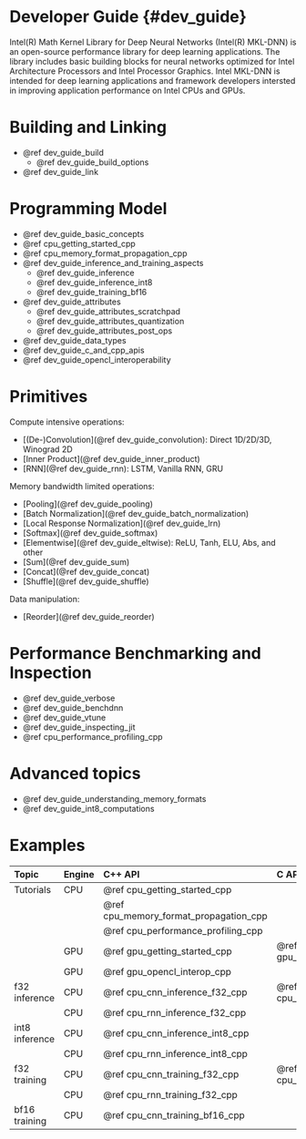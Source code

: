 Developer Guide {#dev_guide}
============================

Intel(R) Math Kernel Library for Deep Neural Networks (Intel(R) MKL-DNN) is an
open-source performance library for deep learning applications. The library
includes basic building blocks for neural networks optimized
for Intel Architecture Processors and Intel Processor Graphics.
Intel MKL-DNN is intended for deep learning applications and framework
developers intersted in improving application performance
on Intel CPUs and GPUs.

# Building and Linking

 * @ref dev_guide_build
    * @ref dev_guide_build_options
 * @ref dev_guide_link

# Programming Model

 * @ref dev_guide_basic_concepts
 * @ref cpu_getting_started_cpp
 * @ref cpu_memory_format_propagation_cpp
 * @ref dev_guide_inference_and_training_aspects
   * @ref dev_guide_inference
   * @ref dev_guide_inference_int8
   * @ref dev_guide_training_bf16
 * @ref dev_guide_attributes
   * @ref dev_guide_attributes_scratchpad
   * @ref dev_guide_attributes_quantization
   * @ref dev_guide_attributes_post_ops
 * @ref dev_guide_data_types
 * @ref dev_guide_c_and_cpp_apis
 * @ref dev_guide_opencl_interoperability


# Primitives

Compute intensive operations:
 * [(De-)Convolution](@ref dev_guide_convolution): Direct 1D/2D/3D, Winograd 2D
 * [Inner Product](@ref dev_guide_inner_product)
 * [RNN](@ref dev_guide_rnn): LSTM, Vanilla RNN, GRU

Memory bandwidth limited operations:
 * [Pooling](@ref dev_guide_pooling)
 * [Batch Normalization](@ref dev_guide_batch_normalization)
 * [Local Response Normalization](@ref dev_guide_lrn)
 * [Softmax](@ref dev_guide_softmax)
 * [Elementwise](@ref dev_guide_eltwise): ReLU, Tanh, ELU, Abs, and other
 * [Sum](@ref dev_guide_sum)
 * [Concat](@ref dev_guide_concat)
 * [Shuffle](@ref dev_guide_shuffle)

Data manipulation:
 * [Reorder](@ref dev_guide_reorder)


# Performance Benchmarking and Inspection

 * @ref dev_guide_verbose
 * @ref dev_guide_benchdnn
 * @ref dev_guide_vtune
 * @ref dev_guide_inspecting_jit
 * @ref cpu_performance_profiling_cpp

# Advanced topics

 * @ref dev_guide_understanding_memory_formats
 * @ref dev_guide_int8_computations

# Examples

| Topic          | Engine   | C++ API                                | C API                        |
| :----          | :---     | :----                                  | :---                         |
| Tutorials      | CPU      | @ref cpu_getting_started_cpp           |                              |
|                |          | @ref cpu_memory_format_propagation_cpp |                              |
|                |          | @ref cpu_performance_profiling_cpp     |                              |
|                | GPU      | @ref gpu_getting_started_cpp           | @ref gpu_getting_started_c   |
|                | GPU      | @ref gpu_opencl_interop_cpp            | 			          |
| f32 inference  | CPU      | @ref cpu_cnn_inference_f32_cpp         | @ref cpu_cnn_inference_f32_c |
|                | CPU      | @ref cpu_rnn_inference_f32_cpp         |                              |
| int8 inference | CPU      | @ref cpu_cnn_inference_int8_cpp        |                              |
|                | CPU      | @ref cpu_rnn_inference_int8_cpp        |                              |
| f32 training   | CPU      | @ref cpu_cnn_training_f32_cpp          | @ref cpu_cnn_training_f32_c  |
|                | CPU      | @ref cpu_rnn_training_f32_cpp          |                              |
| bf16 training  | CPU      | @ref cpu_cnn_training_bf16_cpp         |                              |
